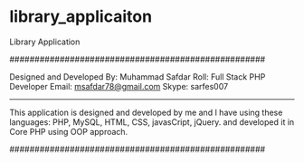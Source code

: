# library_applicaiton
Library Application

###################################################

Designed and Developed By: Muhammad Safdar
Roll: Full Stack PHP Developer
Email: msafdar78@gmail.com
Skype: sarfes007


----------------------------------------------------

This application is designed and developed by me and I have using
these languages: PHP, MySQL, HTML, CSS, javasCript, jQuery. and
developed it in Core PHP using OOP approach.


###################################################
